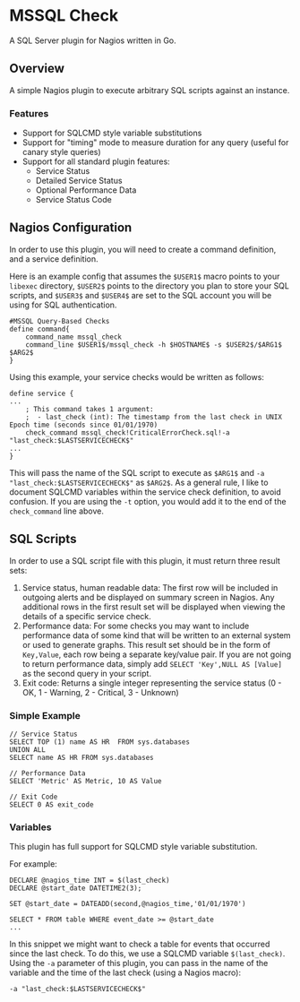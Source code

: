 # MSSQL Check
A SQL Server plugin for Nagios written in Go.

## Overview
A simple Nagios plugin to execute arbitrary SQL scripts against an instance.

### Features

- Support for SQLCMD style variable substitutions
- Support for "timing" mode to measure duration for any query (useful for canary style queries)
- Support for all standard plugin features:
  - Service Status
  - Detailed Service Status
  - Optional Performance Data
  - Service Status Code

## Nagios Configuration
In order to use this plugin, you will need to create a command definition, and a service definition.

Here is an example config that assumes the `$USER1$` macro points to your `libexec` directory, `$USER2$` points to the directory you plan to store your SQL scripts, and `$USER3$` and `$USER4$` are set to the SQL account you will be using for SQL authentication.

```
#MSSQL Query-Based Checks
define command{
    command_name mssql_check
    command_line $USER1$/mssql_check -h $HOSTNAME$ -s $USER2$/$ARG1$ $ARG2$
}
```

Using this example, your service checks would be written as follows:
```
define service {
...
    ; This command takes 1 argument:
    ;  - last_check (int): The timestamp from the last check in UNIX Epoch time (seconds since 01/01/1970)
    check_command mssql_check!CriticalErrorCheck.sql!-a "last_check:$LASTSERVICECHECK$"
...
}
```

This will pass the name of the SQL script to execute as `$ARG1$` and `-a "last_check:$LASTSERVICECHECK$"` as `$ARG2$`. As a general rule, I like to document SQLCMD variables within the service check definition, to avoid confusion. If you are using the `-t` option, you would add it to the end of the `check_command` line above.

## SQL Scripts
In order to use a SQL script file with this plugin, it must return three result sets:

1. Service status, human readable data: The first row will be included in outgoing alerts and be displayed on summary screen in Nagios. Any additional rows in the first result set will be displayed when viewing the details of a specific service check.
1. Performance data: For some checks you may want to include performance data of some kind that will be written to an external system or used to generate graphs. This result set should be in the form of `Key,Value`, each row being a separate key/value pair. If you are not going to return performance data, simply add `SELECT 'Key',NULL AS [Value]` as the second query in your script.
1. Exit code: Returns a single integer representing the service status (0 - OK, 1 - Warning, 2 - Critical, 3 - Unknown)

### Simple Example
```
// Service Status
SELECT TOP (1) name AS HR  FROM sys.databases
UNION ALL
SELECT name AS HR FROM sys.databases

// Performance Data
SELECT 'Metric' AS Metric, 10 AS Value

// Exit Code
SELECT 0 AS exit_code
```

### Variables
This plugin has full support for SQLCMD style variable substitution. 

For example:
```
DECLARE	@nagios_time INT = $(last_check)
DECLARE @start_date DATETIME2(3);

SET @start_date = DATEADD(second,@nagios_time,'01/01/1970')

SELECT * FROM table WHERE event_date >= @start_date
...
```

In this snippet we might want to check a table for events that occurred since the last check. To do this, we use a SQLCMD variable `$(last_check)`. Using the `-a` parameter of this plugin, you can pass in the name of the variable and the time of the last check (using a Nagios macro): 
```
-a "last_check:$LASTSERVICECHECK$"
```
